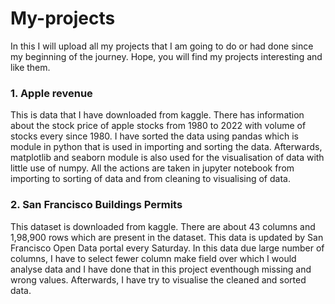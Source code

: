 # My-projects
In this I will upload all my projects that I am going to do or had done since my beginning of the journey. Hope, you will find my projects interesting and like them.

### 1. Apple revenue
This is data that I have downloaded from kaggle. There has information about the stock price of apple stocks from 1980 to 2022 with volume of stocks every since 1980. I have sorted the data using pandas which is module in python that is used in importing and sorting the data. Afterwards, matplotlib and seaborn module is also used for the visualisation of data with little use of numpy. All the actions are taken in jupyter notebook from importing to sorting of data and from cleaning to visualising of data.

### 2. San Francisco Buildings Permits
This dataset is downloaded from kaggle. There are about 43 columns and 1,98,900 rows which are present in the dataset. This data is updated by San Francisco Open Data portal every Saturday. In this data due large number of columns, I have to select fewer column make field over which I would analyse data and I have done that in this project eventhough missing and wrong values. Afterwards, I have try to visualise the cleaned and sorted data.
